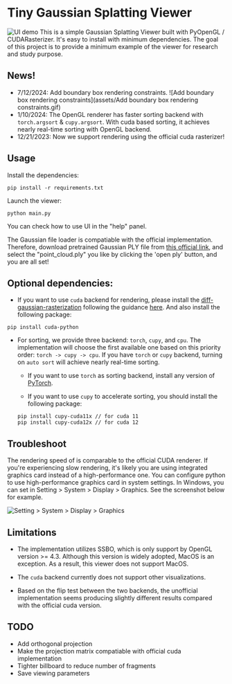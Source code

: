 # Tiny Gaussian Splatting Viewer
![UI demo](assets/teaser.png)
This is a simple Gaussian Splatting Viewer built with PyOpenGL / CUDARasterizer. It's easy to install with minimum dependencies. The goal of this project is to provide a minimum example of the viewer for research and study purpose. 

## News!
- 7/12/2024: Add boundary box rendering constraints.
  ![Add boundary box rendering constraints](assets/Add boundary box rendering constraints.gif)
- 1/10/2024: The OpenGL renderer has faster sorting backend with `torch.argsort` & `cupy.argsort`. With cuda based sorting, it achieves nearly real-time sorting with OpenGL backend.
- 12/21/2023: Now we support rendering using the official cuda rasterizer!

## Usage

Install the dependencies:
```
pip install -r requirements.txt
```

Launch the viewer:
```
python main.py
```

You can check how to use UI in the "help" panel.

The Gaussian file loader is compatiable with the official implementation. 
Therefore, download pretrained Gaussian PLY file from [this official link](https://repo-sam.inria.fr/fungraph/3d-gaussian-splatting/datasets/pretrained/models.zip), and select the "point_cloud.ply" you like by clicking the 'open ply' button, and you are all set!


## Optional dependencies:

- If you want to use `cuda` backend for rendering, please install the [diff-gaussian-rasterization](https://github.com/graphdeco-inria/diff-gaussian-rasterization) following the guidance [here](https://github.com/graphdeco-inria/gaussian-splatting). And also install the following package:
```
pip install cuda-python
```

- For sorting, we provide three backend: `torch`, `cupy`, and `cpu`. The implementation will choose the first available one based on this priority order: `torch -> cupy -> cpu`. If you have `torch` or `cupy` backend, turning on `auto sort` will achieve nearly real-time sorting.
    - If you want to use `torch` as sorting backend, install any version of [PyTorch](https://pytorch.org/get-started/locally/).

    - If you want to use `cupy` to accelerate sorting, you should install the following package:
    ```
    pip install cupy-cuda11x // for cuda 11
    pip install cupy-cuda12x // for cuda 12
    ```


## Troubleshoot

The rendering speed of is comparable to the official CUDA renderer. If you're experiencing slow rendering, it's likely you are using integrated graphics card instead of a high-performance one. You can configure python to use high-performance graphics card in system settings. In Windows, you can set in Setting > System > Display > Graphics. See the screenshot below for example.

![Setting > System > Display > Graphics](assets/setting.png)

## Limitations
- The implementation utilizes SSBO, which is only support by OpenGL version >= 4.3. Although this version is widely adopted, MacOS is an exception. As a result, this viewer does not support MacOS.

- The `cuda` backend currently does not support other visualizations.

- Based on the flip test between the two backends, the unofficial implementation seems producing slightly different results compared with the official cuda version.

## TODO
- Add orthogonal projection
- Make the projection matrix compatiable with official cuda implementation
- Tighter billboard to reduce number of fragments
- Save viewing parameters
